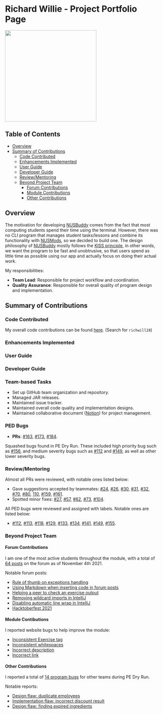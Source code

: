 # Richard Willie - Project Portfolio Page

<img src="https://i.imgur.com/9s3AOcl.jpg" width="300" height="300" />

## Table of Contents

* [Overview](#overview)
* [Summary of Contributions](#summary-of-contributions)
    * [Code Contributed](#code-contributed)
    * [Enhancements Implemented](#enhancements-implemented)
    * [User Guide](#user-guide)
    * [Developer Guide](#developer-guide)
    * [Review/Mentoring](#reviewmentoring)
    * [Beyond Project Team](#beyond-project-team)
        * [Forum Contributions](#forum-contributions)
        * [Module Contributions](#module-contibutions)
        * [Other Contributions](#other-contributions)

## Overview

The motivation for developing [NUSBuddy](https://ay2122s1-cs2113t-w11-3.github.io/tp/) comes from the fact that most computing students spend their time using the terminal.
However, there was no CLI program that manages student tasks/lessons and combine its functionality with [NUSMods](https://nusmods.com/), so we decided to build one.
The design philosophy of [NUSBuddy](https://ay2122s1-cs2113t-w11-3.github.io/tp/) mostly follows the [KISS principle](https://nus-cs2113-ay2122s1.github.io/website/se-book-adapted/chapters/codeQuality.html#practice-kissing),
in other words, we want the program to be fast and unobtrusive, so that users spend as little time as possible using our app and actually focus on doing their actual work.

My responsibilities:

* **Team Lead**: Responsible for project workflow and coordination.
* **Quality Assurance**: Responsible for overall quality of program design and implementation.

## Summary of Contributions

### Code Contributed

My overall code contributions can be found [here](https://nus-cs2113-ay2122s1.github.io/tp-dashboard/?search=&sort=groupTitle&sortWithin=title&timeframe=commit&mergegroup=&groupSelect=groupByRepos&breakdown=true&checkedFileTypes=docs~functional-code~test-code~other&since=2021-09-25).
(Search for `richwill28`)

### Enhancements Implemented

### User Guide

### Developer Guide

### Team-based Tasks

* Set up GitHub team organization and repository.
* Managed JAR releases.
* Maintained issue tracker.
* Maintained overall code quality and implementation designs.
* Maintained collaborative document ([Notion](https://www.notion.so/)) for project management.

### PED Bugs

* **PRs**: [#163](https://github.com/AY2122S1-CS2113T-W11-3/tp/pull/163), [#173](https://github.com/AY2122S1-CS2113T-W11-3/tp/pull/173), [#184](https://github.com/AY2122S1-CS2113T-W11-3/tp/pull/184).

Squashed bugs found in PE Dry Run. These included high priority bug such as [#156](https://github.com/AY2122S1-CS2113T-W11-3/tp/issues/156),
and medium severity bugs such as [#112](https://github.com/AY2122S1-CS2113T-W11-3/tp/issues/112) and [#149](https://github.com/AY2122S1-CS2113T-W11-3/tp/issues/149),
as well as other lower severity bugs.

### Review/Mentoring

Almost all PRs were reviewed, with notable ones listed below:

* Gave suggestions accepted by teammates:
[#24](https://github.com/AY2122S1-CS2113T-W11-3/tp/pull/24), [#26](https://github.com/AY2122S1-CS2113T-W11-3/tp/pull/26), [#30](https://github.com/AY2122S1-CS2113T-W11-3/tp/pull/30),
[#31](https://github.com/AY2122S1-CS2113T-W11-3/tp/pull/31), [#32](https://github.com/AY2122S1-CS2113T-W11-3/tp/pull/32), [#70](https://github.com/AY2122S1-CS2113T-W11-3/tp/pull/70),
[#80](https://github.com/AY2122S1-CS2113T-W11-3/tp/pull/80), [110](https://github.com/AY2122S1-CS2113T-W11-3/tp/pull/110), [#159](https://github.com/AY2122S1-CS2113T-W11-3/tp/pull/159),
[#161](https://github.com/AY2122S1-CS2113T-W11-3/tp/pull/161).
* Spotted minor fixes:
[#27](https://github.com/AY2122S1-CS2113T-W11-3/tp/pull/27), [#57](https://github.com/AY2122S1-CS2113T-W11-3/tp/pull/57), [#62](https://github.com/AY2122S1-CS2113T-W11-3/tp/pull/62),
[#73](https://github.com/AY2122S1-CS2113T-W11-3/tp/pull/73), [#104](https://github.com/AY2122S1-CS2113T-W11-3/tp/pull/104).

All PED bugs were reviewed and assigned with labels. Notable ones are listed below:

* [#112](https://github.com/AY2122S1-CS2113T-W11-3/tp/issues/112), [#113](https://github.com/AY2122S1-CS2113T-W11-3/tp/issues/113), [#118](https://github.com/AY2122S1-CS2113T-W11-3/tp/issues/118),
[#129](https://github.com/AY2122S1-CS2113T-W11-3/tp/issues/129), [#133](https://github.com/AY2122S1-CS2113T-W11-3/tp/issues/133), [#134](https://github.com/AY2122S1-CS2113T-W11-3/tp/issues/134),
[#141](https://github.com/AY2122S1-CS2113T-W11-3/tp/issues/141), [#149](https://github.com/AY2122S1-CS2113T-W11-3/tp/issues/149), [#155](https://github.com/AY2122S1-CS2113T-W11-3/tp/issues/155).

### Beyond Project Team

#### Forum Contributions

I am one of the most active students throughout the module, with a total of [64 posts](https://nus-cs2113-ay2122s1.github.io/dashboards/contents/forum-activities.html#1-rich-llie-richwill28-64-posts) on the forum as of November 4th 2021.

Notable forum posts:

* [Rule of thumb on exceptions handling](https://github.com/nus-cs2113-AY2122S1/forum/issues/63#issuecomment-917387019)
* [Using Markdown when inserting code in forum posts](https://github.com/nus-cs2113-AY2122S1/forum/issues/47#issuecomment-910503125)
* [Helping a peer to check an exercise output](https://github.com/nus-cs2113-AY2122S1/forum/issues/39#issuecomment-908141464)
* [Removing wildcard imports in IntelliJ](https://github.com/nus-cs2113-AY2122S1/forum/issues/68)
* [Disabling automatic line wrap in IntelliJ](https://github.com/nus-cs2113-AY2122S1/forum/issues/122)
* [Hacktoberfest 2021](https://github.com/nus-cs2113-AY2122S1/forum/issues/57)

#### Module Contibutions

I reported website bugs to help improve the module:

* [Inconsistent Exercise tag](https://github.com/nus-cs2113-AY2122S1/forum/issues/1#issuecomment-907837525)
* [Inconsistent whitespaces](https://github.com/nus-cs2113-AY2122S1/forum/issues/1#issuecomment-909482718)
* [Incorrect description](https://github.com/nus-cs2113-AY2122S1/forum/issues/1#issuecomment-940620072)
* [Incorrect link](https://github.com/nus-cs2113-AY2122S1/forum/issues/1#issuecomment-955764610)

#### Other Contributions

I reported a total of [14 program bugs](https://github.com/richwill28/ped/issues) for other teams during PE Dry Run.

Notable reports:

* [Design flaw: duplicate employees](https://github.com/richwill28/ped/issues/5)
* [Implementation flaw: incorrect discount result](https://github.com/richwill28/ped/issues/11)
* [Design flaw: finding expired ingredients](https://github.com/richwill28/ped/issues/14)
